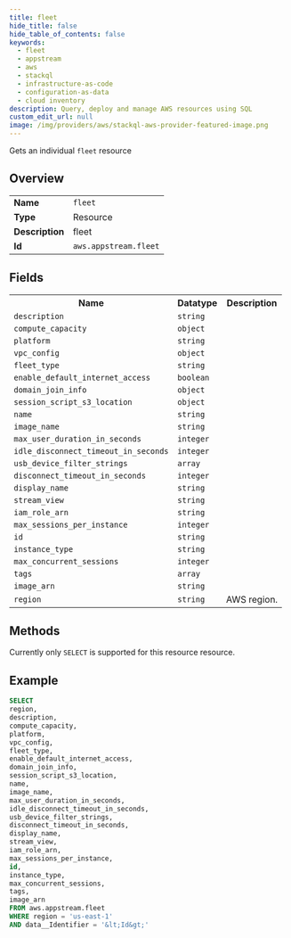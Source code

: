 ```yaml
---
title: fleet
hide_title: false
hide_table_of_contents: false
keywords:
  - fleet
  - appstream
  - aws
  - stackql
  - infrastructure-as-code
  - configuration-as-data
  - cloud inventory
description: Query, deploy and manage AWS resources using SQL
custom_edit_url: null
image: /img/providers/aws/stackql-aws-provider-featured-image.png
---
```

Gets an individual <code>fleet</code> resource

## Overview
<table><tbody>
<tr><td><b>Name</b></td><td><code>fleet</code></td></tr>
<tr><td><b>Type</b></td><td>Resource</td></tr>
<tr><td><b>Description</b></td><td>fleet</td></tr>
<tr><td><b>Id</b></td><td><code>aws.appstream.fleet</code></td></tr>
</tbody></table>

## Fields
<table><tbody>
<tr><th>Name</th><th>Datatype</th><th>Description</th></tr>
<tr><td><code>description</code></td><td><code>string</code></td><td></td></tr>
<tr><td><code>compute_capacity</code></td><td><code>object</code></td><td></td></tr>
<tr><td><code>platform</code></td><td><code>string</code></td><td></td></tr>
<tr><td><code>vpc_config</code></td><td><code>object</code></td><td></td></tr>
<tr><td><code>fleet_type</code></td><td><code>string</code></td><td></td></tr>
<tr><td><code>enable_default_internet_access</code></td><td><code>boolean</code></td><td></td></tr>
<tr><td><code>domain_join_info</code></td><td><code>object</code></td><td></td></tr>
<tr><td><code>session_script_s3_location</code></td><td><code>object</code></td><td></td></tr>
<tr><td><code>name</code></td><td><code>string</code></td><td></td></tr>
<tr><td><code>image_name</code></td><td><code>string</code></td><td></td></tr>
<tr><td><code>max_user_duration_in_seconds</code></td><td><code>integer</code></td><td></td></tr>
<tr><td><code>idle_disconnect_timeout_in_seconds</code></td><td><code>integer</code></td><td></td></tr>
<tr><td><code>usb_device_filter_strings</code></td><td><code>array</code></td><td></td></tr>
<tr><td><code>disconnect_timeout_in_seconds</code></td><td><code>integer</code></td><td></td></tr>
<tr><td><code>display_name</code></td><td><code>string</code></td><td></td></tr>
<tr><td><code>stream_view</code></td><td><code>string</code></td><td></td></tr>
<tr><td><code>iam_role_arn</code></td><td><code>string</code></td><td></td></tr>
<tr><td><code>max_sessions_per_instance</code></td><td><code>integer</code></td><td></td></tr>
<tr><td><code>id</code></td><td><code>string</code></td><td></td></tr>
<tr><td><code>instance_type</code></td><td><code>string</code></td><td></td></tr>
<tr><td><code>max_concurrent_sessions</code></td><td><code>integer</code></td><td></td></tr>
<tr><td><code>tags</code></td><td><code>array</code></td><td></td></tr>
<tr><td><code>image_arn</code></td><td><code>string</code></td><td></td></tr>
<tr><td><code>region</code></td><td><code>string</code></td><td>AWS region.</td></tr>

</tbody></table>

## Methods
Currently only <code>SELECT</code> is supported for this resource resource.





## Example
```sql
SELECT
region,
description,
compute_capacity,
platform,
vpc_config,
fleet_type,
enable_default_internet_access,
domain_join_info,
session_script_s3_location,
name,
image_name,
max_user_duration_in_seconds,
idle_disconnect_timeout_in_seconds,
usb_device_filter_strings,
disconnect_timeout_in_seconds,
display_name,
stream_view,
iam_role_arn,
max_sessions_per_instance,
id,
instance_type,
max_concurrent_sessions,
tags,
image_arn
FROM aws.appstream.fleet
WHERE region = 'us-east-1'
AND data__Identifier = '&lt;Id&gt;'
```
